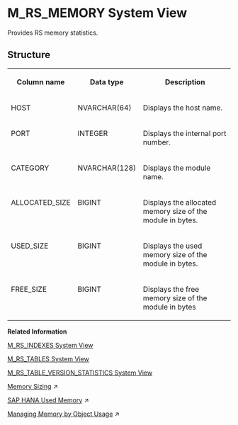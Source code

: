 <!-- loio20bb47a975191014b1e2f6bd0a685d7b -->

# M\_RS\_MEMORY System View

Provides RS memory statistics.



<a name="loio20bb47a975191014b1e2f6bd0a685d7b___m__r_s__m_e_m_o_r_y_1struct_M_RS_MEMORY"/>

## Structure


<table>
<tr>
<th valign="top">

Column name



</th>
<th valign="top">

Data type



</th>
<th valign="top">

Description



</th>
</tr>
<tr>
<td valign="top">

HOST



</td>
<td valign="top">

NVARCHAR\(64\)



</td>
<td valign="top">

Displays the host name.



</td>
</tr>
<tr>
<td valign="top">

PORT



</td>
<td valign="top">

INTEGER



</td>
<td valign="top">

Displays the internal port number.



</td>
</tr>
<tr>
<td valign="top">

CATEGORY



</td>
<td valign="top">

NVARCHAR\(128\)



</td>
<td valign="top">

Displays the module name.



</td>
</tr>
<tr>
<td valign="top">

ALLOCATED\_SIZE



</td>
<td valign="top">

BIGINT



</td>
<td valign="top">

Displays the allocated memory size of the module in bytes.



</td>
</tr>
<tr>
<td valign="top">

USED\_SIZE



</td>
<td valign="top">

BIGINT



</td>
<td valign="top">

Displays the used memory size of the module in bytes.



</td>
</tr>
<tr>
<td valign="top">

FREE\_SIZE



</td>
<td valign="top">

BIGINT



</td>
<td valign="top">

Displays the free memory size of the module in bytes



</td>
</tr>
</table>

**Related Information**  


[M\_RS\_INDEXES System View](m-rs-indexes-system-view-20bb03a.md "Provides the statistics for B-tree and CPB-tree indexes.")

[M\_RS\_TABLES System View](m-rs-tables-system-view-20bbc60.md "Provides information about row tables, including detailed table sizes and record count.")

[M\_RS\_TABLE\_VERSION\_STATISTICS System View](m-rs-table-version-statistics-system-view-20bb882.md "Provides information on row table versions: detailed version counts and used sizes.")

[Memory Sizing](https://help.sap.com/viewer/f9c5015e72e04fffa14d7d4f7267d897/2023_2_QRC/en-US/bdf26308bb571014b7bcd3bcd586aecd.html "Memory sizing is the process of estimating in advance the amount of memory that will be required to run a certain workload on an SAP HANA database. To understand memory sizing, several questions need to be answered.") :arrow_upper_right:

[SAP HANA Used Memory](https://help.sap.com/viewer/f9c5015e72e04fffa14d7d4f7267d897/2023_2_QRC/en-US/8d277dcc98a94784a4375c029d19d088.html "The total amount of memory used by SAP HANA is referred to as used memory. It includes program code and stack, all data and system tables, and the memory required for temporary computations.") :arrow_upper_right:

[Managing Memory by Object Usage](https://help.sap.com/viewer/f9c5015e72e04fffa14d7d4f7267d897/2023_2_QRC/en-US/815fd19868d84c13962852faa3b1ee85.html "You can use the Unused Retention Period feature to automatically unload objects from memory which are not being used.") :arrow_upper_right:

